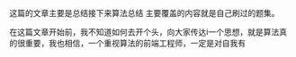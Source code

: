 



这篇的文章主要是总结接下来算法总结
主要覆盖的内容就是自己刷过的题集。

在这篇文章开始前，我不知道如何去开个头，向大家传达i一个思想，就是算法真的很重要，我也相信，一个重视算法的前端工程师，一定是对自我有